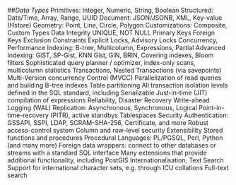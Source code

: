 ##_Data Types_
Primitives: Integer, Numeric, String, Boolean
Structured: Date/Time, Array, Range, UUID
Document: JSON/JSONB, XML, Key-value (Hstore)
Geometry: Point, Line, Circle, Polygon
Customizations: Composite, Custom Types
Data Integrity
UNIQUE, NOT NULL
Primary Keys
Foreign Keys
Exclusion Constraints
Explicit Locks, Advisory Locks
Concurrency, Performance
Indexing: B-tree, Multicolumn, Expressions, Partial
Advanced Indexing: GiST, SP-Gist, KNN Gist, GIN, BRIN, Covering indexes, Bloom filters
Sophisticated query planner / optimizer, index-only scans, multicolumn statistics
Transactions, Nested Transactions (via savepoints)
Multi-Version concurrency Control (MVCC)
Parallelization of read queries and building B-tree indexes
Table partitioning
All transaction isolation levels defined in the SQL standard, including Serializable
Just-in-time (JIT) compilation of expressions
Reliability, Disaster Recovery
Write-ahead Logging (WAL)
Replication: Asynchronous, Synchronous, Logical
Point-in-time-recovery (PITR), active standbys
Tablespaces
Security
Authentication: GSSAPI, SSPI, LDAP, SCRAM-SHA-256, Certificate, and more
Robust access-control system
Column and row-level security
Extensibility
Stored functions and procedures
Procedural Languages: PL/PGSQL, Perl, Python (and many more)
Foreign data wrappers: connect to other databases or streams with a standard SQL interface
Many extensions that provide additional functionality, including PostGIS
Internationalisation, Text Search
Support for international character sets, e.g. through ICU collations
Full-text search
